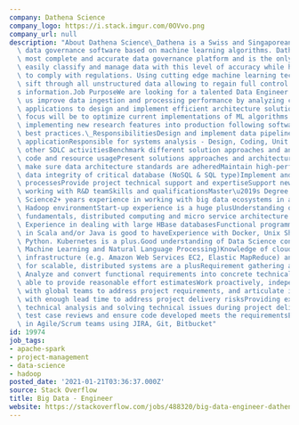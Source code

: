 ```yaml
---
company: Dathena Science
company_logo: https://i.stack.imgur.com/0OVvo.png
company_url: null
description: "About Dathena Science\_Dathena is a Swiss and Singaporean company developing\
  \ data governance software based on machine learning algorithms. Dathena is the\
  \ most complete and accurate data governance platform and is the only solution to\
  \ easily classify and manage data with this level of accuracy while helping companies\
  \ to comply with regulations. Using cutting edge machine learning technology, Dathena\
  \ sift through all unstructured data allowing to regain full control on company\u2019\
  s information.Job PurposeWe are looking for a talented Data Engineer that will help\
  \ us improve data ingestion and processing performance by analyzing current Spark\
  \ applications to design and implement efficient architecture solutions.Your primary\
  \ focus will be to optimize current implementations of ML algorithms as well as\
  \ implementing new research features into production following software engineering\
  \ best practices.\_ResponsibilitiesDesign and implement data pipelines for a large\
  \ applicationResponsible for systems analysis - Design, Coding, Unit Testing and\
  \ other SDLC activitiesBenchmark different solution approaches and analyze performancesOptimise\
  \ code and resource usagePresent solutions approaches and architecture choices and\
  \ make sure data architecture standards are adheredMaintain high-performance and\
  \ data integrity of critical database (NoSQL & SQL type)Implement and update ETL\
  \ processesProvide project technical support and expertiseSupport new projects/integrations\
  \ working with R&D teamSkills and qualificationsMaster\u2019s Degree in Computer\
  \ Science2+ years experience in working with big data ecosystems in a Spark and\
  \ Hadoop environmentStart-up experience is a huge plusUnderstanding of databases\
  \ fundamentals, distributed computing and micro service architecture principals.\
  \ Experience in dealing with large HBase databasesFunctional programming skills\
  \ in Scala and/or Java is good to haveExperience with Docker, Unix Shell (Bash),\
  \ Python. Kubernetes is a plus.Good understanding of Data Science concepts (e.g.\
  \ Machine Learning and Natural Language Processing)Knowledge of cloud computing\
  \ infrastructure (e.g. Amazon Web Services EC2, Elastic MapReduce) and considerations\
  \ for scalable, distributed systems are a plusRequirement gathering and understanding,\
  \ Analyze and convert functional requirements into concrete technical tasks and\
  \ able to provide reasonable effort estimatesWork proactively, independently and\
  \ with global teams to address project requirements, and articulate issues/challenges\
  \ with enough lead time to address project delivery risksProviding expertise in\
  \ technical analysis and solving technical issues during project deliveryCode reviews,\
  \ test case reviews and ensure code developed meets the requirementsExperience working\
  \ in Agile/Scrum teams using JIRA, Git, Bitbucket"
id: 19974
job_tags:
- apache-spark
- project-management
- data-science
- hadoop
posted_date: '2021-01-21T03:36:37.000Z'
source: Stack Overflow
title: Big Data - Engineer
website: https://stackoverflow.com/jobs/488320/big-data-engineer-dathena-science
---
```

